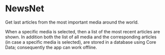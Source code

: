 # NewsNet
Get last articles from the most important media around the world.

When a specific media is selected, then a list of the most recent articles are shown.
In addition both the list of all media and the corresponding articles (in case a specific media is selected), are stored in a database using Core Data; consequently the app can work offline.
